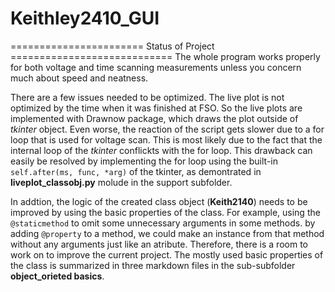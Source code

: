 # Keithley2410_GUI
======================= Status of Project ============================
The whole program works properly for both voltage and time scanning measurements unless 
you concern much about speed and neatness.

There are a few issues needed to be optimized. The live plot is not optimized 
by the time when it was finished at FSO. So the live plots are implemented with Drawnow package,
which draws the plot outside of *tkinter* object. Even worse, the reaction of the script 
gets slower due to a for loop that is used for voltage scan. This is most likely due to 
the fact that the internal loop of the *tkinter* conflickts with the for loop. This drawback
can easily be resolved by implementing the for loop using the built-in `self.after(ms, func, *arg)`
of the tkinter, as demontrated in **liveplot_classobj.py** molude in the support subfolder.

In addtion, the logic of the created class object (**Keith2140**) needs to be improved by 
using the basic properties of the class. For example, using the `@staticmethod` to omit some 
unnecessary arguments in some methods. by adding `@property` to a method, we could make an instance
from that method without any arguments just like an atribute. Therefore, there is a room to 
work on to improve the current project. The mostly used basic properties of the class is 
summarized in three markdown files in the sub-subfolder **object_orieted basics**. 
